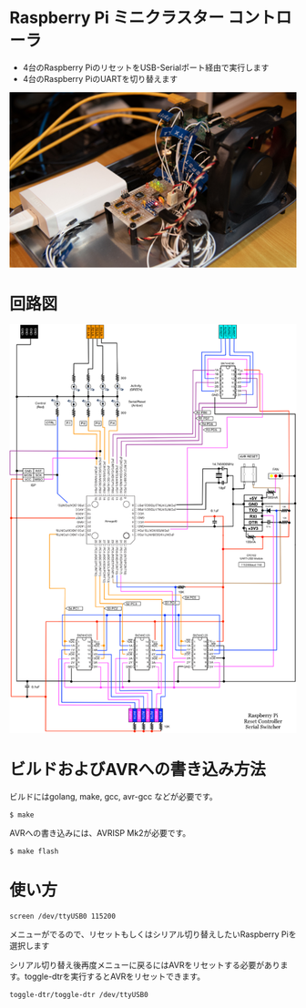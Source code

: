 # Raspberry Pi ミニクラスター コントローラ

* 4台のRaspberry PiのリセットをUSB-Serialポート経由で実行します
* 4台のRaspberry PiのUARTを切り替えます

![photo1](resources/photo1.jpg)

# 回路図

![schematics](resources/schematics.png)

# ビルドおよびAVRへの書き込み方法

ビルドにはgolang, make, gcc, avr-gcc などが必要です。

	$ make

AVRへの書き込みには、AVRISP Mk2が必要です。

	$ make flash

# 使い方

	screen /dev/ttyUSB0 115200

メニューがでるので、リセットもしくはシリアル切り替えしたいRaspberry Piを選択します

シリアル切り替え後再度メニューに戻るにはAVRをリセットする必要があります。toggle-dtrを実行するとAVRをリセットできます。

	toggle-dtr/toggle-dtr /dev/ttyUSB0

